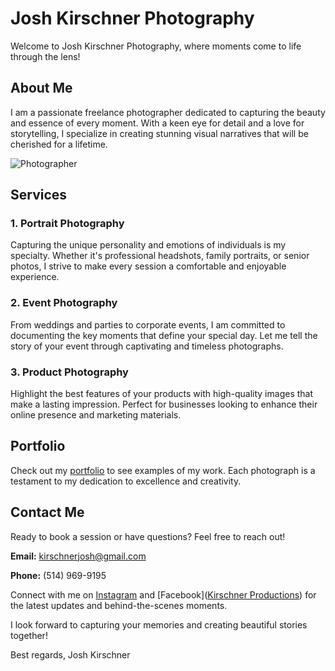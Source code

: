 # Josh Kirschner Photography

Welcome to Josh Kirschner Photography, where moments come to life through the lens!

## About Me

I am a passionate freelance photographer dedicated to capturing the beauty and essence of every moment. With a keen eye for detail and a love for storytelling, I specialize in creating stunning visual narratives that will be cherished for a lifetime.

![Photographer](link-to-your-photo.jpg)

## Services

### 1. Portrait Photography

Capturing the unique personality and emotions of individuals is my specialty. Whether it's professional headshots, family portraits, or senior photos, I strive to make every session a comfortable and enjoyable experience.

### 2. Event Photography

From weddings and parties to corporate events, I am committed to documenting the key moments that define your special day. Let me tell the story of your event through captivating and timeless photographs.

### 3. Product Photography

Highlight the best features of your products with high-quality images that make a lasting impression. Perfect for businesses looking to enhance their online presence and marketing materials.

## Portfolio

Check out my [portfolio](link-to-portfolio) to see examples of my work. Each photograph is a testament to my dedication to excellence and creativity.

## Contact Me

Ready to book a session or have questions? Feel free to reach out!

**Email:** kirschnerjosh@gmail.com

**Phone:** (514) 969-9195

Connect with me on [Instagram]([joshkirschner_](https://www.instagram.com/joshkirschner_/)) and [Facebook]([Kirschner Productions](https://www.facebook.com/kirschnerproductions)) for the latest updates and behind-the-scenes moments.

I look forward to capturing your memories and creating beautiful stories together!

Best regards,
Josh Kirschner

